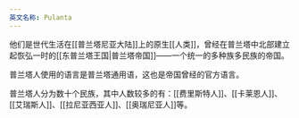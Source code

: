 ```yaml
---
英文名称: Pulanta
---
```

​他们是世代生活在[[普兰塔尼亚大陆]]上的原生[[人类]]，曾经在普兰塔中北部建立起恢弘一时的[[东普兰塔王国|普兰塔帝国]]——一个统一的多种族多民族的帝国。

普兰塔人使用的语言是普兰塔通用语，这也是帝国曾经的官方语言。

普兰塔人分为数十个民族，其中人数较多的有：[[费里斯特人]]、[[卡莱恩人]]、[[艾瑞斯人]]、[[拉尼亚西亚人]]、[[奥瑞尼亚人]]等。